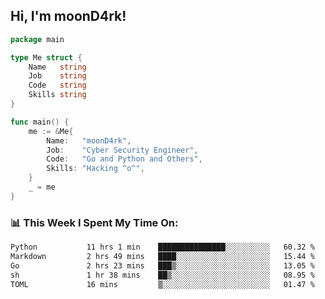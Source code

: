 <h2> Hi, I'm moonD4rk!</h2>

```go
package main

type Me struct {
	Name   string
	Job    string
	Code   string
	Skills string
}

func main() {
	me := &Me{
		Name:   "moonD4rk",
		Job:    "Cyber Security Engineer",
		Code:   "Go and Python and Others",
		Skills: "Hacking ^o^",
	}
	_ = me
}
```

<h3>📊 This Week I Spent My Time On:</h3>
<!-- <img align='right' src="https://github-readme-stats.vercel.app/api?username=moond4rk&show_icons=true&theme=radical", width="300" height="150"> -->

<!--START_SECTION:waka-->

```txt
Python           11 hrs 1 min    ███████████████░░░░░░░░░░   60.32 %
Markdown         2 hrs 49 mins   ████░░░░░░░░░░░░░░░░░░░░░   15.44 %
Go               2 hrs 23 mins   ███▒░░░░░░░░░░░░░░░░░░░░░   13.05 %
sh               1 hr 38 mins    ██▒░░░░░░░░░░░░░░░░░░░░░░   08.95 %
TOML             16 mins         ▒░░░░░░░░░░░░░░░░░░░░░░░░   01.47 %
```

<!--END_SECTION:waka-->

